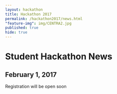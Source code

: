 ```yaml
---
layout: hackathon
title: Hackathon 2017
permalink: /hackathon2017/news.html
"feature-img": img/CENTRA2.jpg
published: true
hide: true
---
```


# Student Hackathon News

## February 1, 2017

Registration will be open soon
